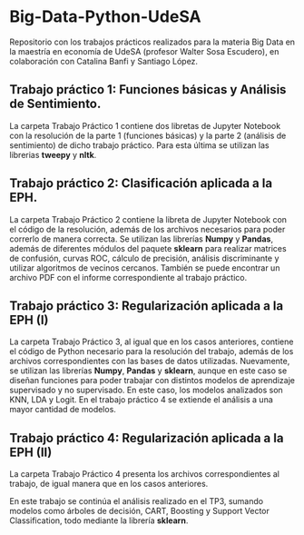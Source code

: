 # Big-Data-Python-UdeSA

Repositorio con los trabajos prácticos realizados para la materia Big Data en la maestría en economía de UdeSA (profesor Walter Sosa Escudero), en colaboración con Catalina Banfi y Santiago López. 

## Trabajo práctico 1: Funciones básicas y Análisis de Sentimiento.

La carpeta Trabajo Práctico 1 contiene dos libretas de Jupyter Notebook con la resolución de la parte 1 (funciones básicas) y la parte 2 (análisis de sentimiento) de dicho trabajo práctico. Para esta última se utilizan las librerias **tweepy** y **nltk**. 

## Trabajo práctico 2: Clasificación aplicada a la EPH.

La carpeta Trabajo Práctico 2 contiene la libreta de Jupyter Notebook con el código de la resolución, además de los archivos necesarios para poder correrlo de manera correcta. 
Se utilizan las librerías **Numpy** y **Pandas**, además de diferentes módulos del paquete **sklearn** para realizar matrices de confusión, curvas ROC, cálculo de precisión, análisis discriminante y utilizar algoritmos de vecinos cercanos. También se puede encontrar un archivo PDF con el informe correspondiente al trabajo práctico.

## Trabajo práctico 3: Regularización aplicada a la EPH (I)

La carpeta Trabajo Práctico 3, al igual que en los casos anteriores, contiene el código de Python necesario para la resolución del trabajo, además de los archivos correspondientes con las bases de datos utilizadas. 
Nuevamente, se utilizan las librerías **Numpy**, **Pandas** y **sklearn**, aunque en este caso se diseñan funciones para poder trabajar con distintos modelos de aprendizaje supervisado y no supervisado. En este caso, los modelos analizados son KNN, LDA y Logit. En el trabajo práctico 4 se extiende el análisis a una mayor cantidad de modelos.

## Trabajo práctico 4: Regularización aplicada a la EPH (II)

La carpeta Trabajo Práctico 4 presenta los archivos correspondientes al trabajo, de igual manera que en los casos anteriores. 

En este trabajo se continúa el análisis realizado en el TP3, sumando modelos como árboles de decisión, CART, Boosting y Support Vector Classification, todo mediante la librería **sklearn**. 
